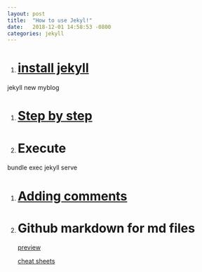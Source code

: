 ```yaml
---
layout: post
title:  "How to use Jekyl!"
date:   2018-12-01 14:58:53 -0800
categories: jekyll
---
```

1. # [install jekyll](https://jekyllrb.com/docs/)
jekyll new myblog

1. # [Step by step](https://jekyllrb.com/docs/step-by-step/04-layouts/)

1. # Execute
bundle exec jekyll serve

1. # [Adding comments](https://deepaksood619.github.io/technology/adding-comments-system-for-posts-in-jekyll/)

1. # Github markdown for md files

   [preview](https://markdownlivepreview.com/)

   [cheat sheets](https://github.com/adam-p/markdown-here/wiki/Markdown-Cheatsheet)
